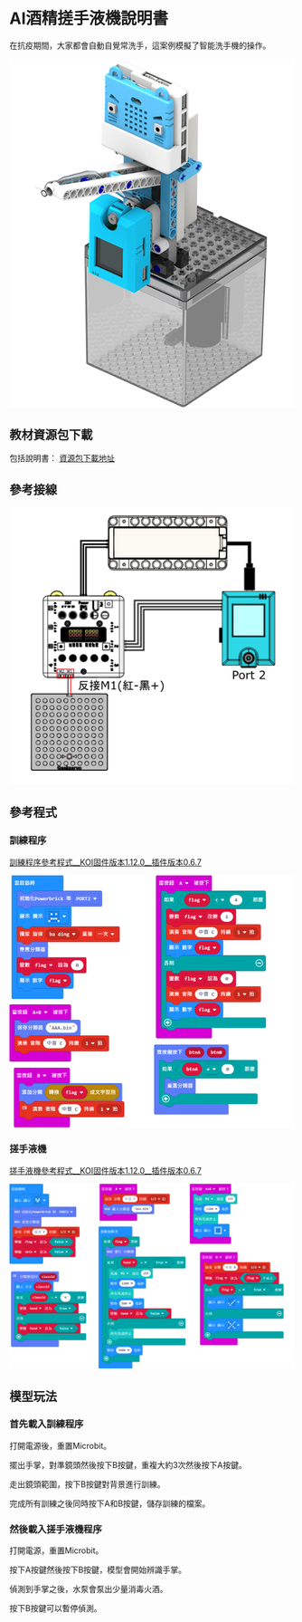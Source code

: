 # AI酒精搓手液機說明書

在抗疫期間，大家都會自動自覺常洗手，這案例模擬了智能洗手機的操作。

![](../../images/wash.png)

## 教材資源包下載

包括說明書： [資源包下載地址](https://bit.ly/AIHealthCareSetBuildingGuide)

## 參考接線

![](./images/washcon.png)

## 參考程式


### 訓練程序

[訓練程序參考程式__KOI固件版本1.12.0__插件版本0.6.7](https://makecode.microbit.org/_5Xq0wYD7EibY)

![](./images/wash_traincode.png)

### 搓手液機

[搓手液機參考程式__KOI固件版本1.12.0__插件版本0.6.7](https://makecode.microbit.org/_hhWYWdCb9L5b)

![](./images/washcode.png)

## 模型玩法

### 首先載入訓練程序

打開電源後，重置Microbit。

擺出手掌，對準鏡頭然後按下B按鍵，重複大約3次然後按下A按鍵。

走出鏡頭範圍，按下B按鍵對背景進行訓練。

完成所有訓練之後同時按下A和B按鍵，儲存訓練的檔案。

### 然後載入搓手液機程序

打開電源，重置Microbit。

按下A按鍵然後按下B按鍵，模型會開始辨識手掌。

偵測到手掌之後，水泵會泵出少量消毒火酒。

按下B按鍵可以暫停偵測。





